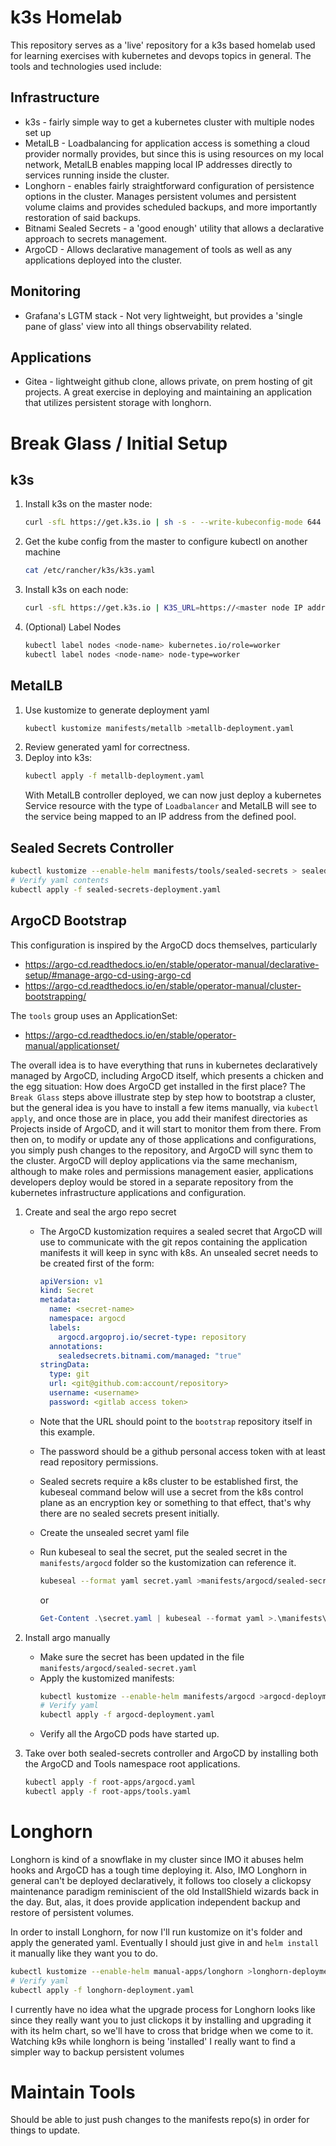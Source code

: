 # k3s Homelab

This repository serves as a 'live' repository for a k3s based homelab used for learning exercises with kubernetes
and devops topics in general. The tools and technologies used include:

## Infrastructure

- k3s - fairly simple way to get a kubernetes cluster with multiple nodes set up
- MetalLB - Loadbalancing for application access is something a cloud provider normally provides, but since this is using resources on my local network, MetalLB enables mapping local IP addresses directly to services running inside the cluster.
- Longhorn - enables fairly straightforward configuration of persistence options in the cluster. Manages persistent volumes and persistent volume claims and provides scheduled backups, and more importantly restoration of said backups.
- Bitnami Sealed Secrets - a 'good enough' utility that allows a declarative approach to secrets management.
- ArgoCD - Allows declarative management of tools as well as any applications deployed into the cluster.

## Monitoring

- Grafana's LGTM stack - Not very lightweight, but provides a 'single pane of glass' view into all things observability related.

## Applications

- Gitea - lightweight github clone, allows private, on prem hosting of git projects. A great exercise in deploying and maintaining an application that utilizes persistent storage with longhorn.

# Break Glass / Initial Setup

## k3s

1. Install k3s on the master node:

   ```sh
   curl -sfL https://get.k3s.io | sh -s - --write-kubeconfig-mode 644 --token <pw> --node-taint CriticalAddonsOnly=true:NoExecute --bind-address <public IP address>
   ```

1. Get the kube config from the master to configure kubectl on another machine

   ```sh
   cat /etc/rancher/k3s/k3s.yaml
   ```

1. Install k3s on each node:

   ```sh
   curl -sfL https://get.k3s.io | K3S_URL=https://<master node IP address>:6443 K3S_TOKEN=<pw> sh -
   ```

1. (Optional) Label Nodes
   ```sh
   kubectl label nodes <node-name> kubernetes.io/role=worker
   kubectl label nodes <node-name> node-type=worker
   ```

## MetalLB

1. Use kustomize to generate deployment yaml
   ```sh
   kubectl kustomize manifests/metallb >metallb-deployment.yaml
   ```
1. Review generated yaml for correctness.
1. Deploy into k3s:
   ```sh
   kubectl apply -f metallb-deployment.yaml
   ```
   With MetalLB controller deployed, we can now just deploy a kubernetes Service resource with the type of `Loadbalancer` and MetalLB will see to the service being mapped to an IP address from the defined pool.

## Sealed Secrets Controller

```sh
kubectl kustomize --enable-helm manifests/tools/sealed-secrets > sealed-secrets-deployment.yaml
# Verify yaml contents
kubectl apply -f sealed-secrets-deployment.yaml
```

## ArgoCD Bootstrap

This configuration is inspired by the ArgoCD docs themselves, particularly

- https://argo-cd.readthedocs.io/en/stable/operator-manual/declarative-setup/#manage-argo-cd-using-argo-cd
- https://argo-cd.readthedocs.io/en/stable/operator-manual/cluster-bootstrapping/

The `tools` group uses an ApplicationSet:

- https://argo-cd.readthedocs.io/en/stable/operator-manual/applicationset/

The overall idea is to have everything that runs in kubernetes declaratively managed by ArgoCD, including ArgoCD itself, which presents a chicken and the egg situation: How does ArgoCD get installed in the first place? The `Break Glass` steps above illustrate step by step how to bootstrap a cluster, but the general idea is you have to install a few items manually, via `kubectl apply`, and once those are in place, you add their manifest directories as Projects inside of ArgoCD, and it will start to monitor them from there. From then on, to modify or update any of those applications and configurations, you simply push changes to the repository, and ArgoCD will sync them to the cluster. ArgoCD will deploy applications via the same mechanism, although to make roles and permissions management easier, applications developers deploy would be stored in a separate repository from the kubernetes infrastructure applications and configuration.

1. Create and seal the argo repo secret

   - The ArgoCD kustomization requires a sealed secret that ArgoCD will use to communicate with the git repos containing the application manifests it will keep in sync with k8s. An unsealed secret needs to be created first
     of the form:

     ```yaml
     apiVersion: v1
     kind: Secret
     metadata:
       name: <secret-name>
       namespace: argocd
       labels:
         argocd.argoproj.io/secret-type: repository
       annotations:
         sealedsecrets.bitnami.com/managed: "true"
     stringData:
       type: git
       url: <git@github.com:account/repository>
       username: <username>
       password: <gitlab access token>
     ```

   - Note that the URL should point to the `bootstrap` repository itself in this example.
   - The password should be a github personal access token with at least read repository permissions.
   - Sealed secrets require a k8s cluster to be established first, the kubeseal command below will use a secret from the k8s control plane as an encryption key or something to that effect, that's why there are no sealed secrets present initially.
   - Create the unsealed secret yaml file
   - Run kubeseal to seal the secret, put the sealed secret in the `manifests/argocd` folder so the kustomization can reference it.

     ```sh
     kubeseal --format yaml secret.yaml >manifests/argocd/sealed-secret.yaml
     ```

     or

     ```powershell
     Get-Content .\secret.yaml | kubeseal --format yaml >.\manifests\argocd\sealed-secret.yaml
     ```

1. Install argo manually
   - Make sure the secret has been updated in the file `manifests/argocd/sealed-secret.yaml`
   - Apply the kustomized manifests:
     ```sh
     kubectl kustomize --enable-helm manifests/argocd >argocd-deployment.yaml
     # Verify yaml
     kubectl apply -f argocd-deployment.yaml
     ```
   - Verify all the ArgoCD pods have started up.
1. Take over both sealed-secrets controller and ArgoCD by installing both the ArgoCD and Tools namespace root applications.
   ```sh
   kubectl apply -f root-apps/argocd.yaml
   kubectl apply -f root-apps/tools.yaml
   ```

# Longhorn

Longhorn is kind of a snowflake in my cluster since IMO it abuses helm hooks and ArgoCD has a tough time deploying it. Also, IMO Longhorn in general can't be deployed declaratively, it follows too closely a clickopsy maintenance paradigm reminiscient of the old InstallShield wizards back in the day. But, alas, it does provide application independent backup and restore of persistent volumes.

In order to install Longhorn, for now I'll run kustomize on it's folder and apply the generated yaml. Eventually I should just give in and `helm install` it manually like they want you to do.

```sh
kubectl kustomize --enable-helm manual-apps/longhorn >longhorn-deployment.yaml
# Verify yaml
kubectl apply -f longhorn-deployment.yaml
```

I currently have no idea what the upgrade process for Longhorn looks like since they really want you to just clickops it by installing and upgrading it with its helm chart, so we'll have to cross that bridge when we come to it. Watching k9s while longhorn is being 'installed' I really want to find a simpler way to backup persistent volumes

# Maintain Tools

Should be able to just push changes to the manifests repo(s) in order for things to update.
